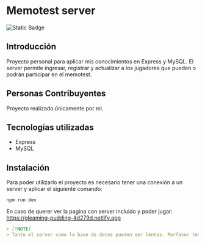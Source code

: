 # Memotest server
![Static Badge](https://img.shields.io/badge/Estado%20-%20Terminado%20-%20green)

## Introducción
Proyecto personal para aplicar mis conocimientos en Express y MySQL.
El server permite ingresar, registrar y actualizar a los jugadores que pueden o podrán participar en el memotest.

## Personas Contribuyentes
Proyecto realizado únicamente por mi.

## Tecnologías utilizadas
  - Express
  - MySQL

## Instalación
Para poder utilizarlo el proyecto es necesario tener una conexión a un server y aplicar el siguiente comando:
```
npm run dev
```
En caso de querer ver la pagina con server incluido y poder jugar: https://gleaming-pudding-4d279d.netlify.app
```markdown
> [!NOTE]
> Tanto el server como la base de datos pueden ser lentas. Porfavor tener paciencia.
